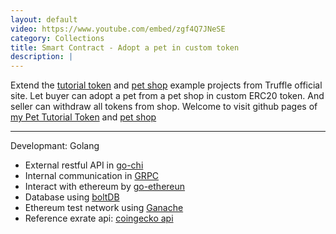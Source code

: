 ```yaml
---
layout: default
video: https://www.youtube.com/embed/zgf4Q7JNeSE
category: Collections
title: Smart Contract - Adopt a pet in custom token
description: |
---
```

Extend the [tutorial token](https://truffleframework.com/tutorials/robust-smart-contracts-with-openzeppelin) and [pet shop](https://truffleframework.com/tutorials/pet-shop) example projects from Truffle official site. 
Let buyer can adopt a pet from a pet shop in custom ERC20 token. And seller can withdraw all tokens from shop.
Welcome to visit github pages of [my Pet Tutorial Token](https://github.com/M1stI4orK7U8y/PetShopPetToken/tree/master) and [pet shop](https://github.com/M1stI4orK7U8y/PetShopPetToken)

--------------------------------------------------------------------
Developmant: Golang
* External restful API in [go-chi](https://github.com/go-chi/chi)  
* Internal communication in [GRPC](https://github.com/protocolbuffers/protobuf)  
* Interact with ethereum by [go-ethereun](https://github.com/ethereum/go-ethereum)  
* Database using [boltDB](https://github.com/boltdb/bolt)  
* Ethereum test network using [Ganache](https://truffleframework.com/ganache)
* Reference exrate api: [coingecko api](https://www.coingecko.com/en/api)